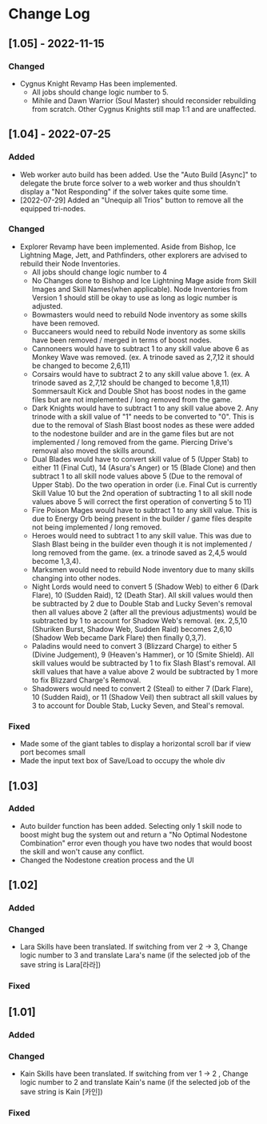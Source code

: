 # Change Log

## [1.05] - 2022-11-15

### Changed
- Cygnus Knight Revamp Has been implemented.
  - All jobs should change logic number to 5.
  - Mihile and Dawn Warrior (Soul Master) should reconsider rebuilding from scratch. Other Cygnus Knights still map 1:1 and are unaffected.


## [1.04] - 2022-07-25

### Added
- Web worker auto build has been added. Use the "Auto Build \[Async\]" to delegate the brute force solver to a web worker and thus shouldn't display a "Not Responding" if the solver takes quite some time.
- \[2022-07-29\] Added an "Unequip all Trios" button to remove all the equipped tri-nodes. 

### Changed
- Explorer Revamp have been implemented. Aside from Bishop, Ice Lightning Mage, Jett, and Pathfinders, other explorers are advised to rebuild their Node Inventories.
  - All jobs should change logic number to 4
  - No Changes done to Bishop and Ice Lightning Mage aside from Skill Images and Skill Names(when applicable). Node Inventories from Version 1 should still be okay to use as long as logic number is adjusted.
  - Bowmasters would need to rebuild Node inventory as some skills have been removed.
  - Buccaneers would need to rebuild Node inventory as some skills have been removed / merged in terms of boost nodes.
  - Cannoneers would have to subtract 1 to any skill value above 6 as Monkey Wave was removed. (ex. A trinode saved as 2,7,12 it should be changed to become 2,6,11)
  - Corsairs would have to subtract 2 to any skill value above 1. (ex. A trinode saved as 2,7,12 should be changed to become 1,8,11) Sommersault Kick and Double Shot has boost nodes in the game files but are not implemented / long removed from the game.
  - Dark Knights would have to subtract 1 to any skill value above 2. Any trinode with a skill value of "1" needs to be converted to "0". This is due to the removal of Slash Blast boost nodes as these were added to the nodestone builder and are in the game files but are not implemented / long removed from the game. Piercing Drive's removal also moved the skills around.
  - Dual Blades would have to convert skill value of 5 (Upper Stab) to either 11 (Final Cut), 14 (Asura's Anger) or 15 (Blade Clone) and then subtract 1 to all skill node values above 5 (Due to the removal of Upper Stab). Do the two operation in order (i.e. Final Cut is currently Skill Value 10 but the 2nd operation of subtracting 1 to all skill node values above 5 will correct the first operation of converting 5 to 11)
  - Fire Poison Mages would have to subtract 1 to any skill value. This is due to Energy Orb being present in the builder / game files despite not being implemented / long removed.
  - Heroes would need to subtract 1 to any skill value. This was due to Slash Blast being in the builder even though it is not implemented / long removed from the game. (ex. a trinode saved as 2,4,5 would become 1,3,4).
  - Marksmen would need to rebuild Node inventory due to many skills changing into other nodes.
  - Night Lords would need to convert 5 (Shadow Web) to either 6 (Dark Flare), 10 (Sudden Raid), 12 (Death Star). All skill values would then be subtracted by 2 due to Double Stab and Lucky Seven's removal then all values above 2 (after all the previous adjustments) would be subtracted by 1 to account for Shadow Web's removal. (ex. 2,5,10 (Shuriken Burst, Shadow Web, Sudden Raid) becomes 2,6,10 (Shadow Web became Dark Flare) then finally 0,3,7).
  - Paladins would need to convert 3 (Blizzard Charge) to either 5 (Divine Judgement), 9 (Heaven's Hammer), or 10 (Smite Shield). All skill values would be subtracted by 1 to fix Slash Blast's removal. All skill values that have a value above 2 would be subtracted by 1 more to fix Blizzard Charge's Removal.
  - Shadowers would need to convert 2 (Steal) to either 7 (Dark Flare), 10 (Sudden Raid), or 11 (Shadow Veil) then subtract all skill values by 3 to account for Double Stab, Lucky Seven, and Steal's removal.

### Fixed
- Made some of the giant tables to display a horizontal scroll bar if view port becomes small
- Made the input text box of Save/Load to occupy the whole div


## [1.03]

### Added
- Auto builder function has been added. Selecting only 1 skill node to boost might bug the system out and return a "No Optimal Nodestone Combination" error even though you have two nodes that would boost the skill and won't cause any conflict.
- Changed the Nodestone creation process and the UI

## [1.02]

### Added

### Changed
- Lara Skills have been translated. If switching from ver 2 -> 3, Change logic number to 3 and translate Lara's name (if the selected job of the save string is Lara[라라])

### Fixed
 
## [1.01]
 
### Added
   
### Changed
- Kain Skills have been translated. If switching from ver 1 -> 2 , Change logic number to 2 and translate Kain's name (if the selected job of the save string is Kain [카인])
 
### Fixed